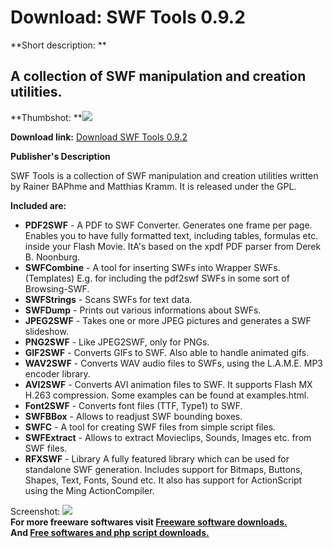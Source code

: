 # Download: SWF Tools 0.9.2

**Short description: **

## A collection of SWF manipulation and creation utilities.

  
**Thumbshot: **![](http://www.freewarefiles.com/screenshot/nopic.gif)   
  
**Download link:** [Download SWF Tools 0.9.2](http://freesoftwares.boysofts.com/SWF-Tools_program_33712.html)  
  

**Publisher's Description**  
  

SWF Tools is a collection of SWF manipulation and creation utilities written
by Rainer BAPhme and Matthias Kramm. It is released under the GPL.

**Included are:**

  * **PDF2SWF** \- A PDF to SWF Converter. Generates one frame per page. Enables you to have fully formatted text, including tables, formulas etc. inside your Flash Movie. ItA's based on the xpdf PDF parser from Derek B. Noonburg. 
  * **SWFCombine** \- A tool for inserting SWFs into Wrapper SWFs. (Templates) E.g. for including the pdf2swf SWFs in some sort of Browsing-SWF. 
  * **SWFStrings** \- Scans SWFs for text data. 
  * **SWFDump** \- Prints out various informations about SWFs. 
  * **JPEG2SWF** \- Takes one or more JPEG pictures and generates a SWF slideshow. 
  * **PNG2SWF** \- Like JPEG2SWF, only for PNGs. 
  * **GIF2SWF** \- Converts GIFs to SWF. Also able to handle animated gifs. 
  * **WAV2SWF** \- Converts WAV audio files to SWFs, using the L.A.M.E. MP3 encoder library. 
  * **AVI2SWF** \- Converts AVI animation files to SWF. It supports Flash MX H.263 compression. Some examples can be found at examples.html. 
  * **Font2SWF** \- Converts font files (TTF, Type1) to SWF. 
  * **SWFBBox** \- Allows to readjust SWF bounding boxes. 
  * **SWFC** \- A tool for creating SWF files from simple script files. 
  * **SWFExtract** \- Allows to extract Movieclips, Sounds, Images etc. from SWF files. 
  * **RFXSWF** \- Library A fully featured library which can be used for standalone SWF generation. Includes support for Bitmaps, Buttons, Shapes, Text, Fonts, Sound etc. It also has support for ActionScript using the Ming ActionCompiler. 

  
  
Screenshot: ![](http://www.freewarefiles.com/screenshot/nopic.gif)  
**For more freeware softwares visit [Freeware software downloads.](http://freesoftwares.boysofts.com/)**   
**And [Free softwares and php script downloads.](http://www.boysofts.com/)**

